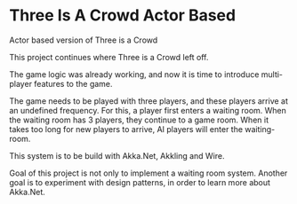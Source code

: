 # Three Is A Crowd Actor Based
Actor based version of Three is a Crowd

This project continues where Three is a Crowd left off. 

The game logic was already working, and now it is time to introduce multi-player features to the game. 

The game needs to be played with three players, and these players arrive at an undefined frequency. 
For this, a player first enters a waiting room. When the waiting room has 3 players, they continue to a game room.
When it takes too long for new players to arrive, AI players will enter the waiting-room. 

This system is to be build with Akka.Net, Akkling and Wire.

Goal of this project is not only to implement a waiting room system. Another goal is to experiment with
design patterns, in order to learn more about Akka.Net.
